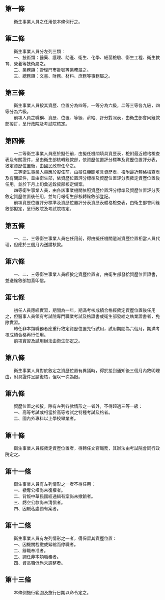 第一條 
-------
　　衛生事業人員之任用依本條例行之。  


第二條 
-------
　　衛生事業人員分左列三類：  
　　一、技術類：醫藥、護理、助產、衛生、化學、細菌檢驗、衛生工程、衛生教育、營養等技術屬之。  
　　二、業務類：管理門市掛號等業務屬之。  
　　三、總務類：文書、財務、材料、庶務等事務屬之。  


第三條 
-------
　　衛生事業人員按其資歷、位置分為四等，一等分為六級，二等三等各九級，四等分為六級。  
　　前項人員之職稱、資歷、位置、等級、薪給、評分對照表，由衛生部會同銓敘部擬訂，呈行政院及考試院核定。  


第四條 
-------
　　一二等衛生事業人員應於擬任前，由擬任機關填具資歷表，檢附最近體格檢查表及有關證件，呈由衛生部核轉銓敘部，依資歷位置評分標準及資歷位置評分表，敘定資歷位置後，由國民政府任命之。  
　　三等衛生事業人員應於擬任前，由擬任機關填具資歷表，檢附最近體格檢查表及有關証件，呈由衛生部，依資歷位置評分標準及資歷位置評分表敘定資歷位置後任用，並於下月上旬彙送銓敘部核定備案。  
　　四等衛生事業人員，由各該事業機關依照資歷位置評分標準及資歷位置評分表敘定資歷位置後任用，並每月報衛生部核轉銓敘部登記。  
　　前項資歷位置評分標準及資歷位置評分表資歷表體格檢查表，由衛生部會同銓敘部擬定，呈行政院及考試院核定。  


第五條 
-------
　　一、二、三等衛生事業人員在任用前，得由擬任機關遴派資歷位置相當人員代理，但應於三個月內送請核敘。  


第六條 
-------
　　一、二、三等衛生事業人員經敘定資歷位置者，由衛生部發給資歷位置證書，並送銓敘部加蓋印信。  


第七條 
-------
　　初任人員應經實習，期間為一年，期滿考核成績合格經敘定資歷位置後任用之，但醫事人員領有考試院專門職業考試及格證書或衛生部發給之執業證書者，免除實習。  
　　轉任非本類職務者應重行敘定資歷位置先行試用，試用期間為六個月，期滿考核成績合格再行任用。  
　　前項實習及試用辦法由衛生部定之。  


第八條 
-------
　　衛生事業人員對於敘定之資歷位置有異議時，得於接到通知後三個月內敘明理由，附具證件呈請復核，但以一次為限。  


第九條 
-------
　　資歷位置之核敘，除有左列各款情形之一者外，不得超過三等一級：  
　　一、高等考試或相當於高等考試之特種考試及格者。  
　　二、國內外專科以上學校畢業者。  


第十條 
-------
　　衛生事業人員經敘定資歷位置者，得轉任文官職務，其辦法由考試院會同行政院定之。  


第十一條 
---------
　　衛生事業人員有左列情形之一者不得任用：  
　　一、褫奪公權尚未復權者。  
　　二、背叛中華民國經通緝有案尚未撤銷者。  
　　三、虧空公款尚未清償者。  
　　四、因贓私處罰有案者。  


第十二條 
---------
　　衛生事業人員有左列情形之一者，得保留其資歷位置：  
　　一、因機關裁撤或緊縮而停職者。  
　　二、辭職奉准者。  
　　三、調任非本類職務者。  
　　四、資高職低尚未調整者。  


第十三條 
---------
　　本條例施行範圍及施行日期以命令定之。